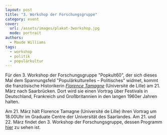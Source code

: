 ```yaml
---
layout: post
title: "3. Workshop der Forschungsgruppe"
category: event
cover:
  url: /assets/images/plakat-3workshop.jpg
  mode: portrait
authors:
  - Maude Williams
tags:
  - workshop
  - politik
  - populärkultur
---
```


Für den 3. Workshop der Forschungsgruppe "Popkult60", der sich dieses Mal dem Spannungsfeld "Populärkulturelles – Politisches" widmet, kommt die französische Historikerin [*Florence Tamagne*](https://pro.univ-lille.fr/florence-tamagne/) (Université de Lille) am 21. März nach Saarbrücken. Dort wird sie einen Vortrag über Festivals in Deutschland, Frankreich und Großbritannien in den langen 1960er Jahren halten.

<!-- more -->

Am 21. März hält Florence Tamagne (Université de Lille) ihren Vortrag um 18.00Uhr im Graduate Centre der Universität des Saarlandes. Am 21. und 22. März findet den 3. Workshop der Forschungsgruppe, dessen Programm [hier](../../../../assets/pdf/flyer-3workshop.pdf) zu sehen ist.
